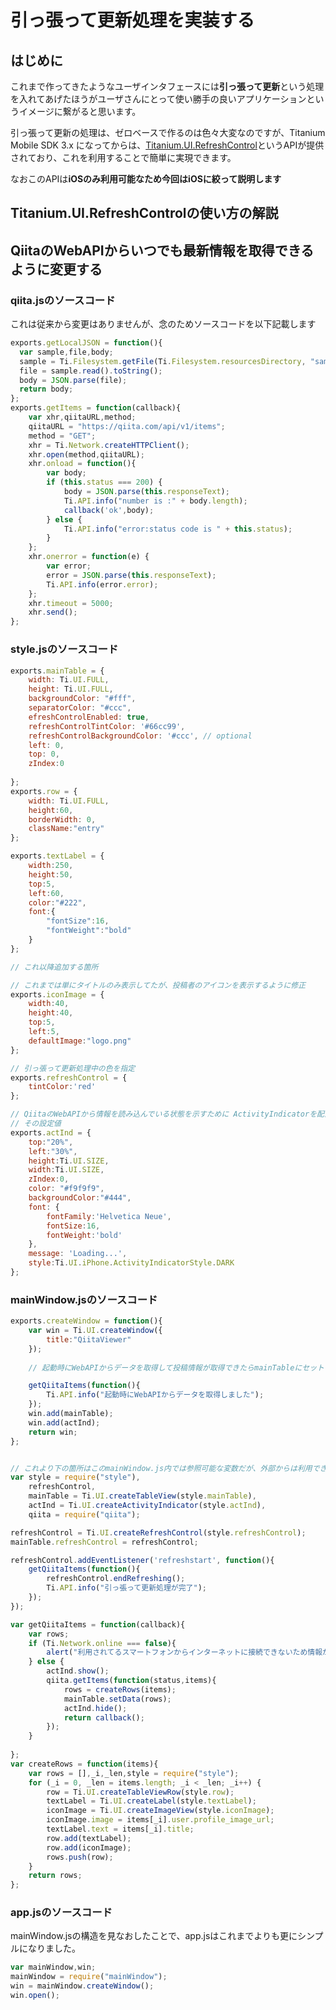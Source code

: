 # 引っ張って更新処理を実装する


## はじめに

これまで作ってきたようなユーザインタフェースには**引っ張って更新**という処理を入れてあげたほうがユーザさんにとって使い勝手の良いアプリケーションというイメージに繋がると思います。

引っ張って更新の処理は、ゼロベースで作るのは色々大変なのですが、Titanium Mobile SDK 3.x になってからは、[Titanium.UI.RefreshControl](http://docs.appcelerator.com/titanium/3.0/#!/api/Titanium.UI.RefreshControl)というAPIが提供されており、これを利用することで簡単に実現できます。

なおこのAPIは**iOSのみ利用可能なため今回はiOSに絞って説明します**


## Titanium.UI.RefreshControlの使い方の解説

## QiitaのWebAPIからいつでも最新情報を取得できるように変更する


### qiita.jsのソースコード

これは従来から変更はありませんが、念のためソースコードを以下記載します

```javascript
exports.getLocalJSON = function(){
  var sample,file,body;
  sample = Ti.Filesystem.getFile(Ti.Filesystem.resourcesDirectory, "sample.json");
  file = sample.read().toString();
  body = JSON.parse(file);
  return body;
};
exports.getItems = function(callback){
	var xhr,qiitaURL,method;
	qiitaURL = "https://qiita.com/api/v1/items";
	method = "GET";
	xhr = Ti.Network.createHTTPClient();
	xhr.open(method,qiitaURL);
	xhr.onload = function(){
		var body;
		if (this.status === 200) {
			body = JSON.parse(this.responseText);
			Ti.API.info("number is :" + body.length);
			callback('ok',body);
		} else {
			Ti.API.info("error:status code is " + this.status);
		}
	};
	xhr.onerror = function(e) {
		var error;
		error = JSON.parse(this.responseText);
		Ti.API.info(error.error);
	};
	xhr.timeout = 5000;
	xhr.send();
};
```

### style.jsのソースコード

```javascript
exports.mainTable = {
	width: Ti.UI.FULL,
	height: Ti.UI.FULL,
	backgroundColor: "#fff",
	separatorColor: "#ccc",
	efreshControlEnabled: true,
	refreshControlTintColor: '#66cc99',
	refreshControlBackgroundColor: '#ccc', // optional
	left: 0,
	top: 0,
	zIndex:0
	
};
exports.row = {
	width: Ti.UI.FULL,
	height:60,
	borderWidth: 0,
	className:"entry"
};

exports.textLabel = {
	width:250,
	height:50,
	top:5,
	left:60,
	color:"#222",
	font:{
		"fontSize":16,
		"fontWeight":"bold"
	}
};

// これ以降追加する箇所

// これまでは単にタイトルのみ表示してたが、投稿者のアイコンを表示するように修正
exports.iconImage = {
	width:40,
	height:40,
	top:5,
	left:5,
	defaultImage:"logo.png"
};

// 引っ張って更新処理中の色を指定
exports.refreshControl = {
	tintColor:'red'	
};

// QiitaのWebAPIから情報を読み込んでいる状態を示すために ActivityIndicatorを配置しためので
// その設定値
exports.actInd = {
	top:"20%",
	left:"30%",
	height:Ti.UI.SIZE,
	width:Ti.UI.SIZE,
	zIndex:0,
	color: "#f9f9f9",
	backgroundColor:"#444",
	font: {
		fontFamily:'Helvetica Neue',
		fontSize:16,
		fontWeight:'bold'
	},
	message: 'Loading...',
	style:Ti.UI.iPhone.ActivityIndicatorStyle.DARK
};
```


### mainWindow.jsのソースコード



```javascript
exports.createWindow = function(){
	var win = Ti.UI.createWindow({
		title:"QiitaViewer"
	});
	
	// 起動時にWebAPIからデータを取得して投稿情報が取得できたらmainTableにセット

	getQiitaItems(function(){
		Ti.API.info("起動時にWebAPIからデータを取得しました");
	});
	win.add(mainTable);
	win.add(actInd);
	return win;
};


// これより下の箇所はこのmainWindow.js内では参照可能な変数だが、外部からは利用できない。
var style = require("style"),
    refreshControl,
    mainTable = Ti.UI.createTableView(style.mainTable),
    actInd = Ti.UI.createActivityIndicator(style.actInd),
    qiita = require("qiita");

refreshControl = Ti.UI.createRefreshControl(style.refreshControl);
mainTable.refreshControl = refreshControl;

refreshControl.addEventListener('refreshstart', function(){
	getQiitaItems(function(){
		refreshControl.endRefreshing();
		Ti.API.info("引っ張って更新処理が完了");
	});
});

var getQiitaItems = function(callback){
	var rows;
	if (Ti.Network.online === false){
		alert("利用されてるスマートフォンからインターネットに接続できないため情報が取得できません");
	} else {
		actInd.show();
		qiita.getItems(function(status,items){
			rows = createRows(items);
			mainTable.setData(rows);
			actInd.hide();
			return callback();
		});
	}
	
};
var createRows = function(items){
	var rows = [],_i,_len,style = require("style");
	for (_i = 0, _len = items.length; _i < _len; _i++) {
		row = Ti.UI.createTableViewRow(style.row);
		textLabel = Ti.UI.createLabel(style.textLabel);
		iconImage = Ti.UI.createImageView(style.iconImage);
		iconImage.image = items[_i].user.profile_image_url;
		textLabel.text = items[_i].title;
		row.add(textLabel);
		row.add(iconImage);
		rows.push(row);
	}
	return rows;
};
```


### app.jsのソースコード

mainWindow.jsの構造を見なおしたことで、app.jsはこれまでよりも更にシンプルになりました。

```javascript
var mainWindow,win;
mainWindow = require("mainWindow");
win = mainWindow.createWindow();	
win.open();		
```
